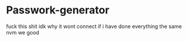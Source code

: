 # Passwork-generator

fuck this shit idk why it wont connect if i have done everything the same
nvm we good 